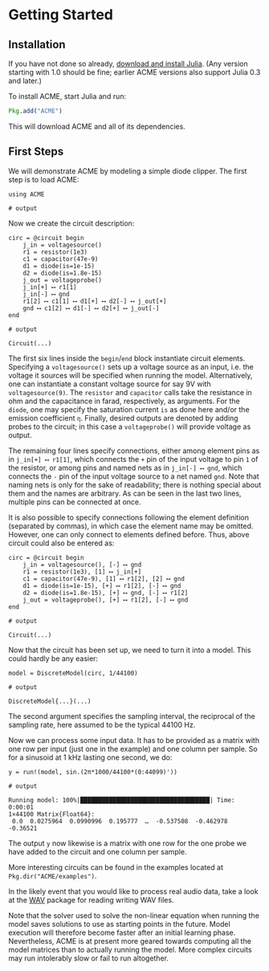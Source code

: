 # Getting Started

## Installation

If you have not done so already, [download and install
Julia](http://julialang.org/downloads/). (Any version starting with 1.0 should
be fine; earlier ACME versions also support Julia 0.3 and later.)

To install ACME, start Julia and run:

```Julia
Pkg.add("ACME")
```

This will download ACME and all of its dependencies.

## First Steps

We will demonstrate ACME by modeling a simple diode clipper. The first step is
to load ACME:

```jldoctest firststeps; output = false
using ACME

# output

```

Now we create the circuit description:

```jldoctest firststeps; output = false, filter = r"(ACME\.)?Circuit\(.*"s
circ = @circuit begin
    j_in = voltagesource()
    r1 = resistor(1e3)
    c1 = capacitor(47e-9)
    d1 = diode(is=1e-15)
    d2 = diode(is=1.8e-15)
    j_out = voltageprobe()
    j_in[+] ⟷ r1[1]
    j_in[-] ⟷ gnd
    r1[2] ⟷ c1[1] ⟷ d1[+] ⟷ d2[-] ⟷ j_out[+]
    gnd ⟷ c1[2] ⟷ d1[-] ⟷ d2[+] ⟷ j_out[-]
end

# output

Circuit(...)
```

The first six lines inside the `begin`/`end` block instantiate circuit elements.
Specifying a `voltagesource()` sets up a voltage source as an input, i.e. the
voltage it sources will be specified when running the model. Alternatively, one
can instantiate a constant voltage source for say 9V with  `voltagesource(9)`.
The `resistor` and `capacitor` calls take the resistance in ohm and the
capacitance in farad, respectively, as arguments. For the `diode`, one may
specify the saturation current `is` as done here and/or the emission
coefficient `η`. Finally, desired outputs are denoted by adding probes to the
circuit; in this case a `voltageprobe()` will provide voltage as output.

The remaining four lines specify connections, either among element pins as in
`j_in[+] ⟷ r1[1]`, which connects the `+` pin of the input voltage to pin `1` of
the resistor, or among pins and named nets as in `j_in[-] ⟷ gnd`, which
connects the `-` pin of the input voltage source to a net named `gnd`. Note that
naming nets is only for the sake of readability; there is nothing special about
them and the names are arbitrary. As can be seen in the last two lines, multiple
pins can be connected at once.

It is also possible to specify connections following the element definition
(separated by commas), in which case the element name may be omitted. However,
one can only connect to elements defined before. Thus, above circuit could also
be entered as:

```jldoctest firststeps; output = false, filter = r"(ACME\.)?Circuit\(.*"s
circ = @circuit begin
    j_in = voltagesource(), [-] ⟷ gnd
    r1 = resistor(1e3), [1] ⟷ j_in[+]
    c1 = capacitor(47e-9), [1] ⟷ r1[2], [2] ⟷ gnd
    d1 = diode(is=1e-15), [+] ⟷ r1[2], [-] ⟷ gnd
    d2 = diode(is=1.8e-15), [+] ⟷ gnd, [-] ⟷ r1[2]
    j_out = voltageprobe(), [+] ⟷ r1[2], [-] ⟷ gnd
end

# output

Circuit(...)
```

Now that the circuit has been set up, we need to turn it into a model. This
could hardly be any easier:

```jldoctest firststeps; output = false, filter = r"(ACME\.)?DiscreteModel{.*"s
model = DiscreteModel(circ, 1/44100)

# output

DiscreteModel{...}(...)
```

The second argument specifies the sampling interval, the reciprocal of the
sampling rate, here assumed to be the typical 44100 Hz.

Now we can process some input data. It has to be provided as a matrix with one
row per input (just one in the example) and one column per sample. So for a
sinusoid at 1 kHz lasting one second, we do:

```jldoctest firststeps; filter = r"\r?Running model:.*"
y = run!(model, sin.(2π*1000/44100*(0:44099)'))

# output

Running model: 100%|████████████████████████████████████| Time: 0:00:01
1×44100 Matrix{Float64}:
 0.0  0.0275964  0.0990996  0.195777  …  -0.537508  -0.462978  -0.36521
```

The output `y` now likewise is a matrix with one row for the one probe we have
added to the circuit and one column per sample.

More interesting circuits can be found in the examples located at
`Pkg.dir("ACME/examples")`.

In the likely event that you would like to process real audio data, take a look
at the [WAV](https://github.com/dancasimiro/WAV.jl) package for reading writing
WAV files.

Note that the solver used to solve the non-linear equation when running the
model saves solutions to use as starting points in the future. Model execution
will therefore become faster after an initial learning phase.  Nevertheless,
ACME is at present more geared towards computing all the model matrices than to
actually running the model. More complex circuits may run intolerably slow or
fail to run altogether.
